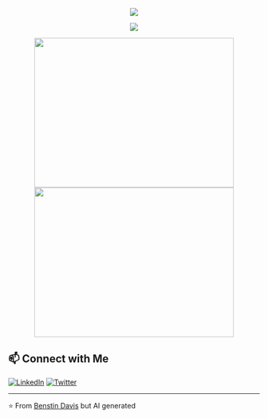 <p align="center">
  <a href="https://github.com/anuraghazra/github-readme-stats">
  <img align="center" src="https://github-readme-stats.vercel.app/api?username=KingBenny101&show_icons=true&theme=tokyonight" />
  </a>
</p>

<p align="center">
  <a href="https://github.com/anuraghazra/github-readme-stats">
  <img align="center" src="https://github-readme-stats.vercel.app/api/top-langs/?username=KingBenny101&layout=compact&theme=tokyonight" />
  </a>
</p>

<p align="center">
  <a href="https://wakatime.com/@KingBenny101">
  <img align = "center"  width="400" height="300" src="https://wakatime.com/share/@KingBenny101/e842a068-cb9c-4d03-a120-b74849b3289b.svg" />
</a>
<a href="https://wakatime.com/@KingBenny101">
  <img  align = "center" width="400" height="300" src="https://wakatime.com/share/@KingBenny101/02045c00-6acc-468a-ba89-ec85a515fc26.svg"/>
</a>
</p>



## 📫 Connect with Me

[![LinkedIn](https://img.shields.io/badge/LinkedIn-Connect-blue)](https://www.linkedin.com/in/benstindavis/)
[![Twitter](https://img.shields.io/badge/Twitter-Follow-1DA1F2)](https://twitter.com/KingBenny101)

---

⭐️ From [Benstin Davis](https://github.com/benstindavis) but AI generated
